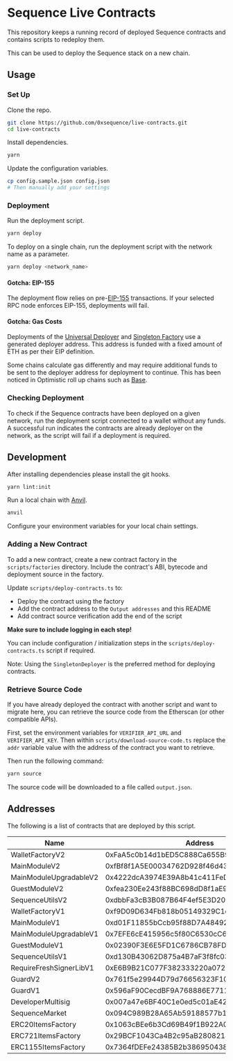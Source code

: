 # Sequence Live Contracts

This repository keeps a running record of deployed Sequence contracts and contains scripts to redeploy them.

This can be used to deploy the Sequence stack on a new chain.

## Usage

### Set Up

Clone the repo.

```sh
git clone https://github.com/0xsequence/live-contracts.git
cd live-contracts
```

Install dependencies.

```sh
yarn
```

Update the configuration variables.

```sh
cp config.sample.json config.json
# Then manually add your settings
```

### Deployment

Run the deployment script.

```sh
yarn deploy
```

To deploy on a single chain, run the deployment script with the network name as a parameter.

```sh
yarn deploy <network_name>
```

#### Gotcha: EIP-155

The deployment flow relies on pre-[EIP-155](https://eips.ethereum.org/EIPS/eip-155) transactions.
If your selected RPC node enforces EIP-155, deployments will fail.

#### Gotcha: Gas Costs

Deployments of the [Universal Deployer](https://gist.github.com/Agusx1211/de05dabf918d448d315aa018e2572031) and [Singleton Factory](https://eips.ethereum.org/EIPS/eip-2470) use a generated deployer address.
This address is funded with a fixed amount of ETH as per their EIP definition.

Some chains calculate gas differently and may require additional funds to be sent to the deployer address for deployment to continue.
This has been noticed in Optimistic roll up chains such as [Base](https://base.org).

### Checking Deployment

To check if the Sequence contracts have been deployed on a given network, run the deployment script connected to a wallet without any funds.
A successful run indicates the contracts are already deployer on the network, as the script will fail if a deployment is required. 

## Development

After installing dependencies please install the git hooks.

```sh
yarn lint:init
```

Run a local chain with [Anvil](https://github.com/foundry-rs/foundry/blob/master/anvil/README.md).

```sh
anvil
```

Configure your environment variables for your local chain settings.

### Adding a New Contract

To add a new contract, create a new contract factory in the `scripts/factories` directory.
Include the contract's ABI, bytecode and deployment source in the factory.

Update `scripts/deploy-contracts.ts` to:

* Deploy the contract using the factory
* Add the contract address to the `Output addresses` and this README
* Add contract source verification add the end of the script

**Make sure to include logging in each step!**

You can include configuration / initialization steps in the `scripts/deploy-contracts.ts` script if required.

Note: Using the `SingletonDeployer` is the preferred method for deploying contracts.

### Retrieve Source Code

If you have already deployed the contract with another script and want to migrate here, you can retrieve the source code from the Etherscan (or other compatible APIs).

First, set the environment variables for `VERIFIER_API_URL` and `VERIFIER_API_KEY`.
Then within `scripts/download-source-code.ts` replace the `addr` variable value with the address of the contract you want to retrieve.

Then run the following command:

```sh
yarn source
```

The source code will be downloaded to a file called `output.json`.

## Addresses

The following is a list of contracts that are deployed by this script.

| Name                      | Address                                    |
|---------------------------|--------------------------------------------|
| WalletFactoryV2           | 0xFaA5c0b14d1bED5C888Ca655B9a8A5911F78eF4A |
| MainModuleV2              | 0xfBf8f1A5E00034762D928f46d438B947f5d4065d |
| MainModuleUpgradableV2    | 0x4222dcA3974E39A8b41c411FeDDE9b09Ae14b911 |
| GuestModuleV2             | 0xfea230Ee243f88BC698dD8f1aE93F8301B6cdfaE |
| SequenceUtilsV2           | 0xdbbFa3cB3B087B64F4ef5E3D20Dda2488AA244e6 |
| WalletFactoryV1           | 0xf9D09D634Fb818b05149329C1dcCFAeA53639d96 |
| MainModuleV1              | 0xd01F11855bCcb95f88D7A48492F66410d4637313 |
| MainModuleUpgradableV1    | 0x7EFE6cE415956c5f80C6530cC6cc81b4808F6118 |
| GuestModuleV1             | 0x02390F3E6E5FD1C6786CB78FD3027C117a9955A7 |
| SequenceUtilsV1           | 0xd130B43062D875a4B7aF3f8fc036Bc6e9D3E1B3E |
| RequireFreshSignerLibV1   | 0xE6B9B21C077F382333220a072e4c44280b873907 |
| GuardV2                   | 0x761f5e29944D79d76656323F106CF2efBF5F09e9 |
| GuardV1                   | 0x596aF90CecdBF9A768886E771178fd5561dD27Ab |
| DeveloperMultisig         | 0x007a47e6BF40C1e0ed5c01aE42fDC75879140bc4 |
| SequenceMarket            | 0x094C989B28A65Ab59188577b181E151C0CedEE0d |
| ERC20ItemsFactory         | 0x1063cBEe6b3Cd69B49f1B922A0D402f484b39855 |
| ERC721ItemsFactory        | 0x29BCF1043Ca4B2c95aB28082143587896D39D22D |
| ERC1155ItemsFactory       | 0x7364fDEFe24385B2b3869504383c94cF083AcbD6 |
